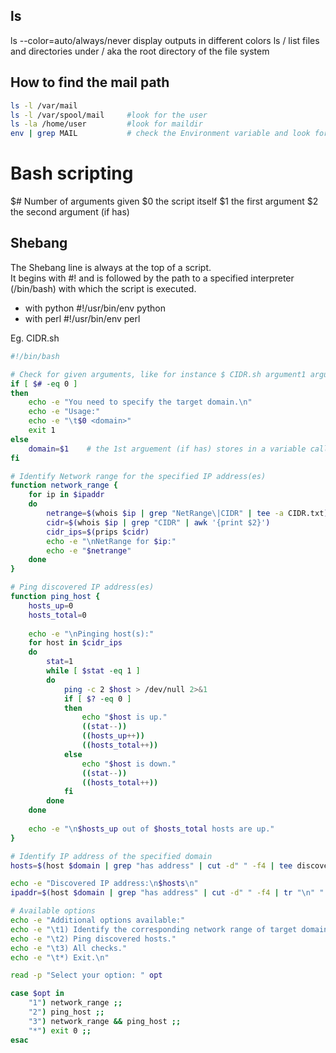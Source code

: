 ## ls
ls --color=auto/always/never   display outputs in different colors 
ls /                           list files and directories under / aka the root directory of the file system

## How to find the mail path
```bash
ls -l /var/mail  
ls -l /var/spool/mail     #look for the user  
ls -la /home/user         #look for maildir
env | grep MAIL           # check the Environment variable and look for MAIL, MAILPATH, MAILDIR
```

# Bash scripting

$# Number of arguments given
$0 the script itself
$1 the first argument
$2 the second argument (if has)  
## Shebang 
The Shebang line is always at the top of a script.  
It begins with #! and is followed by the path to a specified interpreter (/bin/bash) with which the script is executed.  
* with python 	#!/usr/bin/env python
* with perl 	#!/usr/bin/env perl

Eg. CIDR.sh  
```bash
#!/bin/bash

# Check for given arguments, like for instance $ CIDR.sh argument1 argument2 then $# = 2
if [ $# -eq 0 ]
then
	echo -e "You need to specify the target domain.\n"
	echo -e "Usage:"
	echo -e "\t$0 <domain>"
	exit 1
else
	domain=$1    # the 1st arguement (if has) stores in a variable called domain
fi

# Identify Network range for the specified IP address(es)
function network_range {
	for ip in $ipaddr
	do
		netrange=$(whois $ip | grep "NetRange\|CIDR" | tee -a CIDR.txt)
		cidr=$(whois $ip | grep "CIDR" | awk '{print $2}')
		cidr_ips=$(prips $cidr)
		echo -e "\nNetRange for $ip:"
		echo -e "$netrange"
	done
}

# Ping discovered IP address(es)
function ping_host {
	hosts_up=0
	hosts_total=0
	
	echo -e "\nPinging host(s):"
	for host in $cidr_ips
	do
		stat=1
		while [ $stat -eq 1 ]
		do
			ping -c 2 $host > /dev/null 2>&1
			if [ $? -eq 0 ]
			then
				echo "$host is up."
				((stat--))
				((hosts_up++))
				((hosts_total++))
			else
				echo "$host is down."
				((stat--))
				((hosts_total++))
			fi
		done
	done
	
	echo -e "\n$hosts_up out of $hosts_total hosts are up."
}

# Identify IP address of the specified domain
hosts=$(host $domain | grep "has address" | cut -d" " -f4 | tee discovered_hosts.txt)

echo -e "Discovered IP address:\n$hosts\n"
ipaddr=$(host $domain | grep "has address" | cut -d" " -f4 | tr "\n" " ")

# Available options
echo -e "Additional options available:"
echo -e "\t1) Identify the corresponding network range of target domain."
echo -e "\t2) Ping discovered hosts."
echo -e "\t3) All checks."
echo -e "\t*) Exit.\n"

read -p "Select your option: " opt

case $opt in
	"1") network_range ;;
	"2") ping_host ;;
	"3") network_range && ping_host ;;
	"*") exit 0 ;;
esac
```
